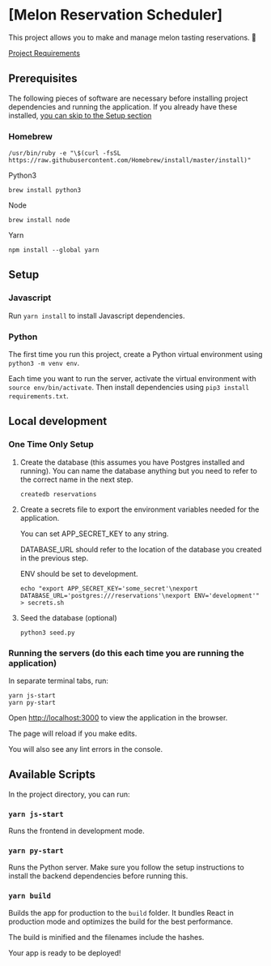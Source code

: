 # [Melon Reservation Scheduler]

This project allows you to make and manage melon tasting reservations. 🍉

[Project Requirements](https://docs.google.com/document/d/1g5WMLwezVuGCNnZBafREobcDDst8PgxElGPHfk7EgRI/edit)

## Prerequisites

The following pieces of software are necessary before installing project
dependencies and running the application. If you already have these
installed, [you can skip to the Setup section](#setup)

### Homebrew

```shell
/usr/bin/ruby -e "\$(curl -fsSL https://raw.githubusercontent.com/Homebrew/install/master/install)"
```

Python3

```shell
brew install python3
```

Node

```shell
brew install node
```

Yarn

```shell
npm install --global yarn
```

## Setup

### Javascript

Run `yarn install` to install Javascript dependencies.

### Python

The first time you run this project, create a Python virtual environment
using `python3 -m venv env`.

Each time you want to run the server, activate the virtual environment
with `source env/bin/activate`. Then install dependencies using
`pip3 install requirements.txt`.

## Local development

### One Time Only Setup

1. Create the database (this assumes you have Postgres installed and running). You can name the database
   anything but you need to refer to the correct name in the next step.

   ```
   createdb reservations
   ```

2. Create a secrets file to export the environment variables needed for the application.

   You can set APP_SECRET_KEY to any string.

   DATABASE_URL should refer to the location of the database you created in the previous step.

   ENV should be set to development.

   ```
   echo "export APP_SECRET_KEY='some_secret'\nexport DATABASE_URL='postgres:///reservations'\nexport ENV='development'" > secrets.sh
   ```

3. Seed the database (optional)

   ```
   python3 seed.py
   ```

### Running the servers (do this each time you are running the application)

In separate terminal tabs, run:

```shell
yarn js-start
yarn py-start
```

Open [http://localhost:3000](http://localhost:3000) to view the application in the browser.

The page will reload if you make edits.

You will also see any lint errors in the console.

## Available Scripts

In the project directory, you can run:

### `yarn js-start`

Runs the frontend in development mode.

### `yarn py-start`

Runs the Python server. Make sure you follow the setup instructions
to install the backend dependencies before running this.

### `yarn build`

Builds the app for production to the `build` folder. It bundles React in production mode
and optimizes the build for the best performance.

The build is minified and the filenames include the hashes.

Your app is ready to be deployed!
